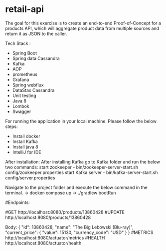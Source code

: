 # retail-api

The goal for this exercise is to create an end-to-end Proof-of-Concept for a products API, which will aggregate product data from multiple sources and return it as JSON to the caller.

Tech Stack :
- Spring Boot
- Spring data Cassandra
- Kafka
- AOP
- prometheus
- Grafana
- Spring webflux
- DataStax Cassandra
- Unit testing
- Java 8
- Lombok
- Swagger


For running the application in your local machine. Please follow the below steps:
- Install docker
- Install Kafka
- Install java 8
- IntelliJ for IDE

After installation:
After installing Kafka go to Kafka folder and run the below two commands:
start zookeeper - 	bin/zookeeper-server-start.sh config/zookeeper.properties
start Kafka server - bin/kafka-server-start.sh config/server.properties

Navigate to the project folder and execute the below command in the terminal.
-> docker-compose up
-> ./gradlew bootRun


#Endpoints:

#GET
http://localhost:8080/products/13860428
#UPDATE
http://localhost:8080/products/13860428

Body:
{
"id": 13860428,
"name": "The Big Lebowski (Blu-ray)",
"current_price": {
"value": 15130,
"currency_code": "USD"
}
}
#METRICS
http://localhost:8080/actuator/metrics
#HEALTH
http://localhost:8080/actuator/health

